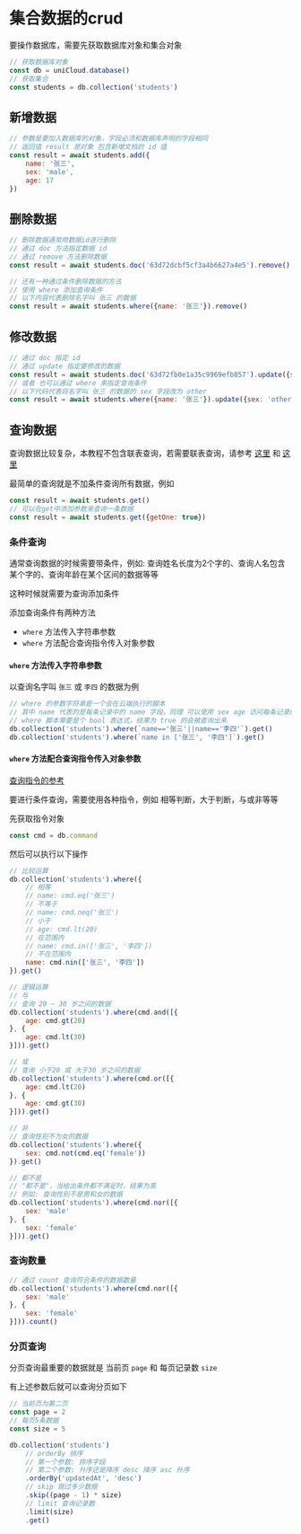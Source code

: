 # 集合数据的crud

要操作数据库，需要先获取数据库对象和集合对象

```js
// 获取数据库对象
const db = uniCloud.database()
// 获取集合
const students = db.collection('students')
```

## 新增数据

```js
// 参数是要加入数据库的对象，字段必须和数据库声明的字段相同
// 返回值 result 是对象 包含新增文档的 id 值
const result = await students.add({
    name: '张三',
    sex: 'male',
    age: 17
})
```

## 删除数据

```js
// 删除数据通常用数据id进行删除
// 通过 doc 方法指定数据 id
// 通过 remove 方法删除数据
const result = await students.doc('63d72dcbf5cf3a4b6627a4e5').remove()

// 还有一种通过条件删除数据的方法
// 使用 where 添加查询条件
// 以下内容代表删除名字叫 张三 的数据
const result = await students.where({name: '张三'}).remove()
```

## 修改数据

```js
// 通过 doc 指定 id
// 通过 update 指定要修改的数据
const result = await students.doc('63d72fb0e1a35c9969efb857').update({sex: 'other'})
// 或者 也可以通过 where 来指定查询条件
// 以下代码代表将名字叫 张三 的数据的 sex 字段改为 other
const result = await students.where({name: '张三'}).update({sex: 'other'})
```

## 查询数据

查询数据比较复杂，本教程不包含联表查询，若需要联表查询，请参考 [这里](https://uniapp.dcloud.net.cn/uniCloud/jql.html#lookup) 和 [这里](https://uniapp.dcloud.net.cn/uniCloud/schema.html#foreignkey%E5%AD%97%E6%AE%B5%E5%A4%96%E9%94%AE)

最简单的查询就是不加条件查询所有数据，例如

```js
const result = await students.get()
// 可以在get中添加参数来查询一条数据
const result = await students.get({getOne: true})
```

### 条件查询

通常查询数据的时候需要带条件，例如: 查询姓名长度为2个字的、查询人名包含某个字的、查询年龄在某个区间的数据等等

这种时候就需要为查询添加条件

添加查询条件有两种方法

- `where` 方法传入字符串参数
- `where` 方法配合查询指令传入对象参数

#### `where` 方法传入字符串参数

以查询名字叫 `张三` 或 `李四` 的数据为例

```js
// where 的参数字符串是一个会在云端执行的脚本
// 其中 name 代表的是每条记录中的 name 字段，同理 可以使用 sex age 访问每条记录的其他字段
// where 脚本需要是个 bool 表达式，结果为 true 的会被查询出来
db.collection('students').where(`name=='张三'||name=='李四'`).get()
db.collection('students').where(`name in ['张三', '李四']`).get()
```

#### `where` 方法配合查询指令传入对象参数

[查询指令的参考](https://uniapp.dcloud.net.cn/uniCloud/cf-database-dbcmd.html#%E6%9F%A5%E8%AF%A2%E7%AD%9B%E9%80%89%E6%8C%87%E4%BB%A4-query-command)

要进行条件查询，需要使用各种指令，例如 相等判断，大于判断，与或非等等

先获取指令对象

```js
const cmd = db.command
```

然后可以执行以下操作

```js
// 比较运算
db.collection('students').where({
	// 相等
	// name: cmd.eq('张三')
	// 不等于
	// name: cmd.neq('张三')
	// 小于
	// age: cmd.lt(20)
	// 在范围内
	// name: cmd.in(['张三', '李四'])
	// 不在范围内
	name: cmd.nin(['张三', '李四'])
}).get()

// 逻辑运算
// 与
// 查询 20 ~ 30 岁之间的数据
db.collection('students').where(cmd.and([{
	age: cmd.gt(20)
}, {
	age: cmd.lt(30)
}])).get()

// 或
// 查询 小于20 或 大于30 岁之间的数据
db.collection('students').where(cmd.or([{
	age: cmd.lt(20)
}, {
	age: cmd.gt(30)
}])).get()

// 非
// 查询性别不为女的数据
db.collection('students').where({
	sex: cmd.not(cmd.eq('female'))
}).get()

// 都不是
// "都不是"，当给出条件都不满足时，结果为真
// 例如: 查询性别不是男和女的数据
db.collection('students').where(cmd.nor([{
	sex: 'male'
}, {
	sex: 'female'
}])).get()
```

### 查询数量

```js
// 通过 count 查询符合条件的数据数量
db.collection('students').where(cmd.nor([{
	sex: 'male'
}, {
	sex: 'female'
}])).count()
```

### 分页查询

分页查询最重要的数据就是 当前页 `page` 和 每页记录数 `size`

有上述参数后就可以查询分页如下

```js
// 当前页为第二页
const page = 2
// 每页5条数据
const size = 5

db.collection('students')
    // orderBy 排序
    // 第一个参数: 排序字段
    // 第二个参数: 升序还是降序 desc 降序 asc 升序
	.orderBy('updatedAt', 'desc')
    // skip 跳过多少数据
	.skip((page - 1) * size)
    // limit 查询记录数
	.limit(size)
	.get()
```